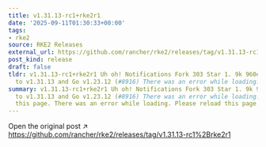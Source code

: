 ```yaml
---
title: v1.31.13-rc1+rke2r1
date: '2025-09-11T01:30:33+00:00'
tags:
- rke2
source: RKE2 Releases
external_url: https://github.com/rancher/rke2/releases/tag/v1.31.13-rc1%2Brke2r1
post_kind: release
draft: false
tldr: v1.31.13-rc1+rke2r1 Uh oh! Notifications Fork 303 Star 1. 9k 960e2ee Update
  to v1.31.13 and Go v1.23.12 (#8916) There was an error while loading.
summary: v1.31.13-rc1+rke2r1 Uh oh! Notifications Fork 303 Star 1. 9k 960e2ee Update
  to v1.31.13 and Go v1.23.12 (#8916) There was an error while loading. Please reload
  this page. There was an error while loading. Please reload this page.
---
```

Open the original post ↗ https://github.com/rancher/rke2/releases/tag/v1.31.13-rc1%2Brke2r1
